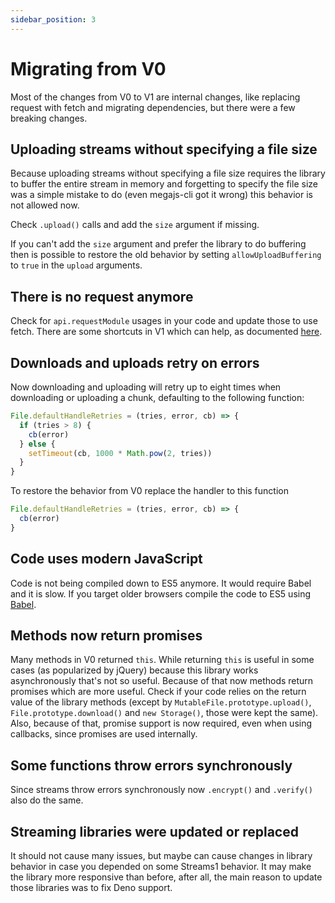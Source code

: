 ```yaml
---
sidebar_position: 3
---
```


# Migrating from V0

Most of the changes from V0 to V1 are internal changes, like replacing request with fetch and migrating dependencies, but there were a few breaking changes.

## Uploading streams without specifying a file size

Because uploading streams without specifying a file size requires the library to buffer the entire stream in memory and forgetting to specify the file size was a simple mistake to do (even megajs-cli got it wrong) this behavior is not allowed now.

Check `.upload()` calls and add the `size` argument if missing.

If you can't add the `size` argument and prefer the library to do buffering then is possible to restore the old behavior by setting `allowUploadBuffering` to `true` in the `upload` arguments.

## There is no request anymore

Check for `api.requestModule` usages in your code and update those to use fetch. There are some shortcuts in V1 which can help, as documented [here](tutorial/network-settings.md).

## Downloads and uploads retry on errors

Now downloading and uploading will retry up to eight times when downloading or uploading a chunk, defaulting to the following function:

```js
File.defaultHandleRetries = (tries, error, cb) => {
  if (tries > 8) {
    cb(error)
  } else {
    setTimeout(cb, 1000 * Math.pow(2, tries))
  }
}
```

To restore the behavior from V0 replace the handler to this function

```js
File.defaultHandleRetries = (tries, error, cb) => {
  cb(error)
}
```

## Code uses modern JavaScript

Code is not being compiled down to ES5 anymore. It would require Babel and it is slow. If you target older browsers compile the code to ES5 using [Babel](https://babeljs.io/).

## Methods now return promises

Many methods in V0 returned `this`. While returning `this` is useful in some cases (as popularized by jQuery) because this library works asynchronously that's not so useful. Because of that now methods return promises which are more useful. Check if your code relies on the return value of the library methods (except by `MutableFile.prototype.upload()`, `File.prototype.download()` and `new Storage()`, those were kept the same). Also, because of that, promise support is now required, even when using callbacks, since promises are used internally.

## Some functions throw errors synchronously

Since streams throw errors synchronously now `.encrypt()` and `.verify()` also do the same.

## Streaming libraries were updated or replaced

It should not cause many issues, but maybe can cause changes in library behavior in case you depended on some Streams1 behavior. It may make the library more responsive than before, after all, the main reason to update those libraries was to fix Deno support.
